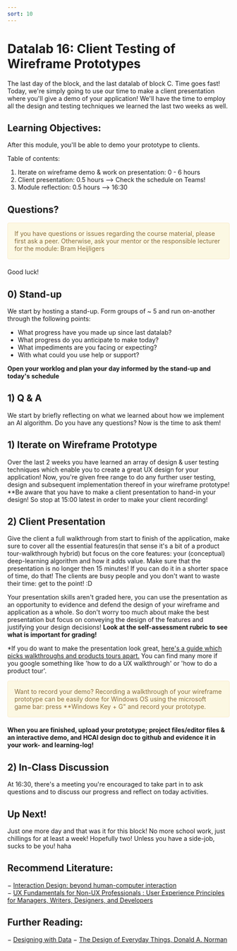 ```yaml
---
sort: 10
---
```


# Datalab 16: Client Testing of Wireframe Prototypes
The last day of the block, and the last datalab of block C. Time goes fast! Today, we're simply going to use our time to make a client presentation where you'll give a demo of your application! We'll have the time to employ all the design and testing techniques we learned the last two weeks as well.

## Learning Objectives:
After this module, you'll be able to demo your prototype to clients.


Table of contents:
1. Iterate on wireframe demo & work on presentation: 0 - 6 hours
2. Client presentation: 0.5 hours --> Check the schedule on Teams!
3. Module reflection: 0.5 hours --> 16:30




## Questions?

<div style="padding: 15px; border: 1px solid transparent; border-color: transparent; margin-bottom: 20px; border-radius: 4px; color: #8a6d3b;; background-color: #fcf8e3; border-color: #faebcc;">
If you have questions or issues regarding the course material, please first ask a peer. Otherwise, ask your mentor or the responsible lecturer for the module: Bram Heijligers
 </div>

Good luck!

## 0) Stand-up
We start by hosting a stand-up. Form groups of ~ 5 and run on-another through the following points:
- What progress have you made up since last datalab?
- What progress do you anticipate to make today?
- What impediments are you facing or expecting?
- With what could you use help or support?

**Open your worklog and plan your day informed by the stand-up and today's schedule**

## 1) Q & A
We start by briefly reflecting on what we learned about how we implement an AI algorithm. Do you have any questions? Now is the time to ask them!

## 1) Iterate on Wireframe Prototype
Over the last 2 weeks you have learned an array of design & user testing techniques which enable you to create a great UX design for your application! Now, you're given free range to do any further user testing, design and subsequent implementation thereof in your wireframe prototype!
**Be aware that you have to make a client presentation to hand-in your design! So stop at 15:00 latest in order to make your client recording!

## 2) Client Presentation
Give the client a full walkthrough from start to finish of the application, make sure to cover all the essential features(in that sense it's a bit of a product tour-walkthrough hybrid) but focus on the core features: your (conceptual) deep-learning algorithm and how it adds value. Make sure that the presentation is no longer then 15 minutes! If you can do it in a shorter space of time, do that! The clients are busy people and you don't want to waste their time: get to the point! :D

Your presentation skills aren't graded here, you can use the presentation as an opportunity to evidence and defend the design of your wireframe and application as a whole. So don't worry too much about make the best presentation but focus on conveying the design of the features and justifying your design decisions! **Look at the self-assessment rubric to see what is important for grading!**

*If you do want to make the presentation look great, [here's a guide which picks walkthroughs and products tours apart.](https://www.appcues.com/blog/product-tours-walkthroughs-ultimate-guide) You can find many more if you google something like 'how to do a UX walkthrough' or 'how to do a product tour'.

<div style="padding: 15px; border: 1px solid transparent; border-color: transparent; margin-bottom: 20px; border-radius: 4px; color: #8a6d3b;; background-color: #fcf8e3; border-color: #faebcc;">
Want to record your demo? Recording a walkthrough of your wireframe prototype can be easily done for Windows OS using the microsoft game bar: press **Windows Key + G" and record your prototype.
 </div>

**When you are finished, upload your prototype; project files/editor files & an interactive demo, and HCAI design doc to github and evidence it in your work- and learning-log!**


## 2) In-Class Discussion
At 16:30, there's a meeting you're encouraged to take part in to ask questions and to discuss our progress and reflect on today activities.

## Up Next!
Just one more day and that was it for this block! No more school work, just chillings for at least a week! Hopefully two! Unless you have a side-job, sucks to be you! haha


## Recommend Literature:
−	[Interaction Design: beyond human-computer interaction](https://login.proxy1.dom1.nhtv.nl/login?url=https://search.ebscohost.com/login.aspx?direct=true&db=cat01829a&AN=buas.303541695&site=eds-live)   
−	[UX Fundamentals for Non-UX Professionals : User Experience Principles for Managers, Writers, Designers, and Developers](https://login.proxy1.dom1.nhtv.nl/login?url=https://search.ebscohost.com/login.aspx?direct=true&db=edsebk&AN=1892077&site=eds-live)

## Further Reading:
−	[Designing with Data](http://shop.oreilly.com/product/0636920026228.do)
−	[The Design of Everyday Things, Donald A. Norman](https://login.proxy1.dom1.nhtv.nl/login?url=https://search.ebscohost.com/login.aspx?direct=true&db=cat01829a&AN=buas.393706974&site=eds-live)
